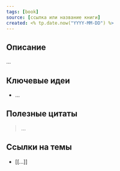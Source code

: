 ```yaml
---
tags: [book]
source: [ссылка или название книги]
created: <% tp.date.now("YYYY-MM-DD") %>
---
```

## Описание  
...

## Ключевые идеи  
- …

## Полезные цитаты  
> …

## Ссылки на темы  
- [[...]]